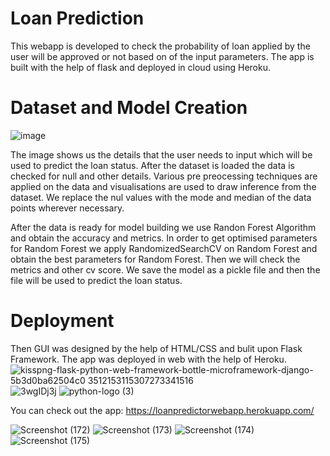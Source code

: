 # Loan Prediction 
This webapp is developed to check  the probability of loan applied by the user will be approved or not based on of the input parameters.
The app is built with the help of flask and deployed in cloud using Heroku.

# Dataset and Model Creation

![image](https://user-images.githubusercontent.com/76935226/148782436-a1872c35-eaca-40bf-a6ca-40c866dbcce1.png)

The image shows us the details that the user needs to input which will be used to predict the loan status. After the dataset is loaded the data is checked for null and other details. Various pre preocessing techniques are applied on the data and visualisations are used to draw inference from the dataset. We replace the nul values with the mode and median of the data points wherever necessary. 

After the data is ready for model building we use Randon Forest Algorithm and obtain the accuracy and metrics. In order to get optimised parameters for Random Forest we apply RandomizedSearchCV on Random Forest and obtain the best parameters for Random Forest. Then we will check the metrics and other cv score. We save  the model as a pickle file and then the file will be used to predict the loan status.

# Deployment
Then GUI was designed by the help of HTML/CSS and bulit upon Flask Framework. The app was deployed in web with the help of Heroku.
![kisspng-flask-python-web-framework-bottle-microframework-django-5b3d0ba62504c0 3512153115307273341516](https://user-images.githubusercontent.com/76935226/148791161-269cad5c-7045-4faa-9dd9-c6e74d266df0.jpg)
![3wgIDj3j](https://user-images.githubusercontent.com/76935226/148791205-736d6ba2-b356-452b-8052-0d9494dd697a.png)
![python-logo (3)](https://user-images.githubusercontent.com/76935226/148791243-327d9d9e-31fe-40eb-9a42-9cb004292a26.jpg)


You can check out the app:
https://loanpredictorwebapp.herokuapp.com/



![Screenshot (172)](https://user-images.githubusercontent.com/76935226/148762440-674d6a0e-4c4e-4097-b42d-66f22d344f0c.png)
![Screenshot (173)](https://user-images.githubusercontent.com/76935226/148762456-194aa04a-f5cb-4bfb-8455-015f83d7be9e.png)
![Screenshot (174)](https://user-images.githubusercontent.com/76935226/148762472-17379c80-935c-4def-9eba-dfb2955cdab1.png)
![Screenshot (175)](https://user-images.githubusercontent.com/76935226/148762490-94820b8d-351d-4a9f-a66f-5e015417823c.png)
